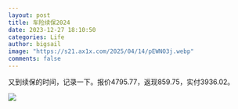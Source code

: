 ```yaml
---
layout: post
title: 车险续保2024
date: 2023-12-27 18:10:50
categories: Life
author: bigsail
image: "https://s21.ax1x.com/2025/04/14/pEWNO3j.webp"
comments: false
---
```

又到续保的时间，记录一下。报价4795.77，返现859.75，实付3936.02。

![](https://ucarecdn.com/6abcff70-154f-4637-bdc4-8e5bd41b9baa/3601.png)